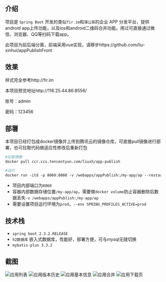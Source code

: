 ## 介绍

项目是 `Spring Boot` 开发的类似`fir.im`和`蒲公英`的企业 APP 分发平台，提供android app上传功能，以及ios和android二维码合并功能。用过可直接通过微信、浏览器、QQ等扫码下载app。

此项目为前后端分离，前端采用vue实现，请移步https://github.com/liu-xinhui/appPublishFront

## 效果

样式完全参考http://fir.im

本项目预览地址http://118.25.44.86:8556/

账号：admin

密码：123456

## 部署

本项目已经打包成docker镜像并上传到腾讯云的镜像仓库，可直接pull镜像进行部署，也可拉取代码做适应性修改后重新打包

```dockerfile
#拉取镜像
docker pull ccr.ccs.tencentyun.com/liuxh/app-publish

#运行
docker run -itd -p 8060:8060 -v /webapps/appPublish:/my-app/ap --restart=always --name app-publish --env SPRING_PROFILES_ACTIVE=prod ccr.ccs.tencentyun.com/liuxh/app-publish
```

- 项目内部端口为`8060`
- 容器内部数据存储位置`/my-app/ap`，需要做`docker volume`防止容器删除后数据丢失`-v /webapps/appPublish:/my-app/ap`
- 需要设置项目运行环境为`prod`，`--env SPRING_PROFILES_ACTIVE=prod`

## 技术栈

- `spring boot 2.3.2.RELEASE`
- `h2数据库` 嵌入式数据库，性能好，部署方便，可与mysql无缝切换
- `mybatis-plus 3.3.2`

## 截图

![应用列表](https://uploader.shimo.im/f/9ReWOLluDSUqzHRY.png)
![应用版本历史](https://uploader.shimo.im/f/xZaEsvCRnkTgCYAp.png)
![应用基本信息](https://uploader.shimo.im/f/Hk3NkwSheT6ornG3.png)
![应用合并](https://uploader.shimo.im/f/ZNeltMJb3VRkNN3M.png)
![应用下载页](https://uploader.shimo.im/f/ZoKqStY8HH4BU5Qr.png)